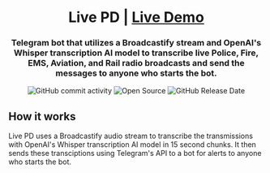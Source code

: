 <div align="center">

  # Live PD | [Live Demo](https://example.com)
  ### Telegram bot that utilizes a Broadcastify stream and OpenAI's Whisper transcription AI model to transcribe live Police, Fire, EMS, Aviation, and Rail radio broadcasts and send the messages to anyone who starts the bot.
  ![GitHub commit activity](https://img.shields.io/github/commit-activity/t/chrismuntean/pursuit-alert)
  ![Open Source](https://img.shields.io/badge/Open%20Source-%E2%9D%A4%EF%B8%8F-blue)
  ![GitHub Release Date](https://img.shields.io/github/release-date/chrismuntean/pursuit-alert)

</div>

## How it works
Live PD uses a Broadcastify audio stream to transcribe the transmissions with OpenAI's Whisper transcription AI model in 15 second chunks. It then sends these transciptions using Telegram's API to a bot for alerts to anyone who starts the bot.